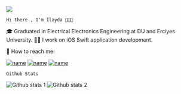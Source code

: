  
 
 <img src="https://media.giphy.com/media/ZRiLoLix9pnW7cVB5y/giphy.gif"> 
 
    Hi there , I'm İlayda 👩🏽‍💻 
🎓 Graduated in Electrical Electronics Engineering at DU and Erciyes University.
👩‍💻 I work on iOS Swift application development.

🌟 How to reach me: 

[![name](https://user-images.githubusercontent.com/98653691/190926903-a5ba96e8-6253-4b18-b2f5-860f2ad945be.png)](https://www.linkedin.com/in/ilayda-metin-b270951b1/)
[![name](https://user-images.githubusercontent.com/98653691/190926941-a87f7382-dbbf-4e38-86d8-de593e0a5e94.png)](https://github.com/ilaydadora)
[![name](https://user-images.githubusercontent.com/98653691/190926914-147c1137-f4cb-4a86-84c2-a7f9713b9a6a.png)](https://mail.google.com/mail/u/0/#inbox/)


    Github Stats
![Github stats 1](https://github-readme-stats.vercel.app/api?username=ilaydadora&show_icons=true&theme=gradient) 
![Github stats 2](https://github-readme-stats.vercel.app/api?username=ilaydadora&show_icons=true&theme=radical)

